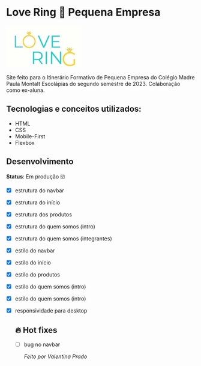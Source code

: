 # Love Ring 💍 Pequena Empresa

![logo da empresa](./img/logo%20maior.jpg)

Site feito para o Itinerário Formativo de Pequena Empresa do Colégio Madre Paula Montalt Escolápias do segundo semestre de 2023. Colaboração como ex-aluna.

## Tecnologias e conceitos utilizados:

- HTML
- CSS
- Mobile-First
- Flexbox

  
## Desenvolvimento

**Status**: Em produção ☑️

- [x] estrutura do navbar
- [x] estrutura do início
- [x] estrutura dos produtos
- [x] estrutura do quem somos (intro)
- [x] estrutura do quem somos (integrantes)
- [x] estilo do navbar
- [x] estilo do início
- [x] estilo do produtos
- [x] estilo do quem somos (intro)
- [x] estilo do quem somos (intro)
- [x] responsividade para desktop

  ## 🔥 Hot fixes
  
  - [ ] bug no navbar
 
    *Feito por Valentina Prado*
